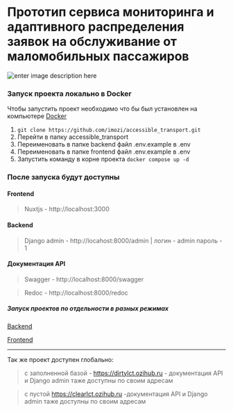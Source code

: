 # Прототип сервиса мониторинга и адаптивного распределения заявок на обслуживание от маломобильных пассажиров

![enter image description here](https://github.com/imozi/accessible_transport/assets/29326762/85e6fcb9-6f9d-4358-8b38-24938960b99b)


### Запуск проекта локально в Docker

Чтобы запустить проект необходимо что бы был установлен на компьютере [Docker](https://docs.docker.com/engine/install/)

1.  `git clone https://github.com/imozi/accessible_transport.git`
2.  Перейти в папку accessible_transport
3.  Переименовать в папке backend файл .env.example в .env 
4.  Переименовать в папке frontend файл .env.example в .env
5.  Запустить команду в корне проекта `docker compose up -d` 

### После запуска будут доступны

#### Frontend

> Nuxtjs - http://localhost:3000

#### Backend

> Django admin - http://locahost:8000/admin | логин - admin пароль - 1 

#### Документация API 

> Swagger - http://localhost:8000/swagger

> Redoc - http://localhost:8000/redoc

##### Запуск проектов по отдельности в разных режимах
[Backend](https://github.com/imozi/accessible_transport/tree/main/backend#accessible_transport)

[Frontend](https://github.com/imozi/accessible_transport/tree/main/frontend#accessible_transport)

<hr>


Так же проект доступен глобально: 
> с заполненной базой - https://dirtylct.ozihub.ru - документация API и Django admin таже доступны по своим адресам

> с пустой https://clearlct.ozihub.ru -документация API и Django admin таже доступны по своим адресам

